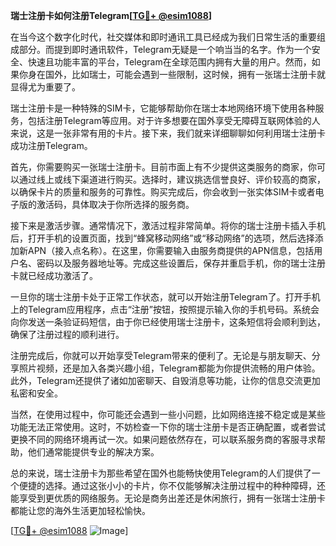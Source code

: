 **瑞士注册卡如何注册Telegram[[TG💪+ @esim1088](https://t.me/s/esim1088)]**

在当今这个数字化时代，社交媒体和即时通讯工具已经成为我们日常生活的重要组成部分。而提到即时通讯软件，Telegram无疑是一个响当当的名字。作为一个安全、快速且功能丰富的平台，Telegram在全球范围内拥有大量的用户。然而，如果你身在国外，比如瑞士，可能会遇到一些限制，这时候，拥有一张瑞士注册卡就显得尤为重要了。

瑞士注册卡是一种特殊的SIM卡，它能够帮助你在瑞士本地网络环境下使用各种服务，包括注册Telegram等应用。对于许多想要在国外享受无障碍互联网体验的人来说，这是一张非常有用的卡片。接下来，我们就来详细聊聊如何利用瑞士注册卡成功注册Telegram。

首先，你需要购买一张瑞士注册卡。目前市面上有不少提供这类服务的商家，你可以通过线上或线下渠道进行购买。选择时，建议挑选信誉良好、评价较高的商家，以确保卡片的质量和服务的可靠性。购买完成后，你会收到一张实体SIM卡或者电子版的激活码，具体取决于你所选择的服务商。

接下来是激活步骤。通常情况下，激活过程非常简单。将你的瑞士注册卡插入手机后，打开手机的设置页面，找到“蜂窝移动网络”或“移动网络”的选项，然后选择添加新APN（接入点名称）。在这里，你需要输入由服务商提供的APN信息，包括用户名、密码以及服务器地址等。完成这些设置后，保存并重启手机，你的瑞士注册卡就已经成功激活了。

一旦你的瑞士注册卡处于正常工作状态，就可以开始注册Telegram了。打开手机上的Telegram应用程序，点击“注册”按钮，按照提示输入你的手机号码。系统会向你发送一条验证码短信，由于你已经使用瑞士注册卡，这条短信将会顺利到达，确保了注册过程的顺利进行。

注册完成后，你就可以开始享受Telegram带来的便利了。无论是与朋友聊天、分享照片视频，还是加入各类兴趣小组，Telegram都能为你提供流畅的用户体验。此外，Telegram还提供了诸如加密聊天、自毁消息等功能，让你的信息交流更加私密和安全。

当然，在使用过程中，你可能还会遇到一些小问题，比如网络连接不稳定或是某些功能无法正常使用。这时，不妨检查一下你的瑞士注册卡是否正确配置，或者尝试更换不同的网络环境再试一次。如果问题依然存在，可以联系服务商的客服寻求帮助，他们通常能提供专业的解决方案。

总的来说，瑞士注册卡为那些希望在国外也能畅快使用Telegram的人们提供了一个便捷的选择。通过这张小小的卡片，你不仅能够解决注册过程中的种种障碍，还能享受到更优质的网络服务。无论是商务出差还是休闲旅行，拥有一张瑞士注册卡都能让您的海外生活更加轻松愉快。

[[TG💪+ @esim1088](https://t.me/s/esim1088) ![Image](https://i.postimg.cc/4NQfJmqS/Snipaste-2025-05-13-00-14-12.png)]